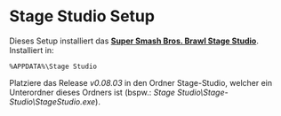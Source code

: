 Stage Studio Setup==================Dieses Setup installiert das **[Super Smash Bros. Brawl Stage Studio](https://wiidatabase.de/downloads/pc-tools/super-smash-bros-brawl-stage-studio/)**. Installiert in:    %APPDATA%\Stage StudioPlatziere das Release *v0.08.03* in den Ordner Stage-Studio, welcher ein Unterordner dieses Ordners ist (bspw.: *Stage Studio\Stage-Studio\StageStudio.exe*).
